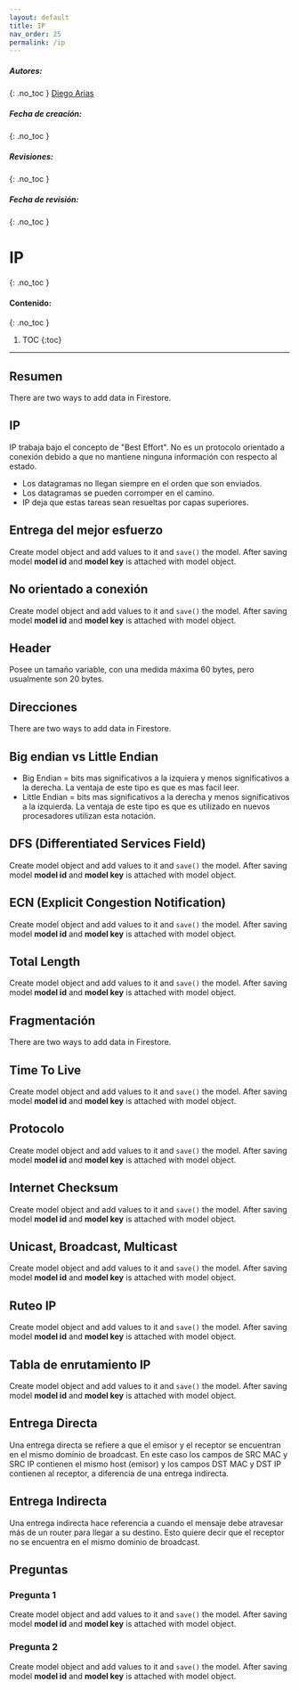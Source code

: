 ```yaml
---
layout: default
title: IP
nav_order: 25
permalink: /ip
---
```

##### **Autores:** 
{: .no_toc }
[Diego Arias](https://github.com/diegoarias2t)

##### **Fecha de creación:** 
{: .no_toc }

##### **Revisiones:**  
{: .no_toc }

##### **Fecha de revisión:** 
{: .no_toc }

# IP
{: .no_toc }

#### Contenido:
{: .no_toc }

1. TOC
{:toc}

---


## Resumen
There are two ways to add data in Firestore.

## IP
IP trabaja bajo el concepto de "Best Effort". No es un protocolo orientado a conexión debido a que no mantiene ninguna información con respecto al estado.

- Los datagramas no llegan siempre en el orden que son enviados.
- Los datagramas se pueden corromper en el camino.
- IP deja que estas tareas sean resueltas por capas superiores.

## Entrega del mejor esfuerzo
Create model object and add values to it and `save()` the model. After saving model **model id** and 
**model key** is attached with model object.

## No orientado a conexión
Create model object and add values to it and `save()` the model. After saving model **model id** and 
**model key** is attached with model object.

## Header
Posee un tamaño variable, con una medida máxima 60 bytes, pero usualmente son 20 bytes.

## Direcciones
There are two ways to add data in Firestore.

## Big endian vs Little Endian

- Big Endian = bits mas significativos a la izquiera y menos significativos a la derecha. La ventaja de este tipo es que es mas facil leer.
- Little Endian = bits mas significativos a la derecha y menos significativos a la izquierda. La ventaja de este tipo es que es utilizado en nuevos procesadores utilizan esta notación.

## DFS (Differentiated Services Field) 
Create model object and add values to it and `save()` the model. After saving model **model id** and 
**model key** is attached with model object.

## ECN (Explicit Congestion Notification)
Create model object and add values to it and `save()` the model. After saving model **model id** and 
**model key** is attached with model object.

## Total Length
Create model object and add values to it and `save()` the model. After saving model **model id** and 
**model key** is attached with model object.

## Fragmentación
There are two ways to add data in Firestore.

## Time To Live
Create model object and add values to it and `save()` the model. After saving model **model id** and 
**model key** is attached with model object.

## Protocolo
Create model object and add values to it and `save()` the model. After saving model **model id** and 
**model key** is attached with model object.

## Internet Checksum
Create model object and add values to it and `save()` the model. After saving model **model id** and 
**model key** is attached with model object.

## Unicast, Broadcast, Multicast
Create model object and add values to it and `save()` the model. After saving model **model id** and 
**model key** is attached with model object.

## Ruteo IP
Create model object and add values to it and `save()` the model. After saving model **model id** and 
**model key** is attached with model object.

## Tabla de enrutamiento IP
Create model object and add values to it and `save()` the model. After saving model **model id** and 
**model key** is attached with model object.

## Entrega Directa
Una entrega directa se refiere a que el emisor y el receptor se encuentran en el mismo dominio de broadcast. En este caso los campos de SRC MAC y SRC IP contienen el mismo host (emisor) y los campos DST MAC y DST IP contienen al receptor, a diferencia de una entrega indirecta.

## Entrega Indirecta
Una entrega indirecta hace referencia a cuando el mensaje debe atravesar más de un router para llegar a su destino. Esto quiere decir que el receptor no se encuentra en el mismo dominio de broadcast.


## Preguntas

### Pregunta 1
Create model object and add values to it and `save()` the model. After saving model **model id** and 
**model key** is attached with model object.

### Pregunta 2
Create model object and add values to it and `save()` the model. After saving model **model id** and 
**model key** is attached with model object.
